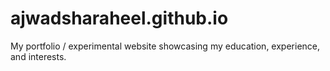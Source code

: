 # ajwadsharaheel.github.io
My portfolio / experimental website showcasing my education, experience, and interests.
